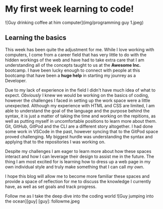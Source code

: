 # My first week learning to code! #
![Guy drinking coffee at him computer](img/programming guy 1.jpeg)
## Learning the basics ##

This week has been quite the adjustment for me.  While I love working with computers, I come from a career field that has very little to do with the hidden workings of the web and have had to take extra care that I am understanding all of the concepts taught to us at the **Awesome Inc.** bootcamp.    I have been lucky enough to connect with people at this bootcamp that have been a **huge help** in starting my jounrey as a Developer.

 Due to my lack of experience in the field I didn't have much idea of what to expect.  *Obviously* I knew we would be working on the basics of coding, however the challenges I faced in setting up the work space were a little unexpected. Although my experience with HTML and CSS are limited, I am able to understand the goal of the language and the purpose behind the syntax, it is just a matter of taking the time and working on the repitions, as well as putting myself in uncomfortable positions to learn more about them.  Git, GitHub, GitPod and the CLI are a different story altogether.  I had done some work in VSCode in the past, however syncing that to the GitPod space proved challenging.  My biggest hurdle was understanding the syntax and applying that to the repositories I was working on.
 
 Despite my challenges I am eager to learn more about how these spaces interact and how I can leverage their design to assist me in the future.  The thing I am most excited for is learning how to dress up a web page in my own individual style and truly make something that I can call *my own*.
 
 I hope this blog will allow me to become more familiar these spaces and provide a space of reflection for me to discuss the knowledge I currently have, as well as set goals and track progress.
 
 Follow me as I take the deep dive into the coding world
 ![Guy jumping into the ocean][guy]
 [guy]: followme.jpeg
